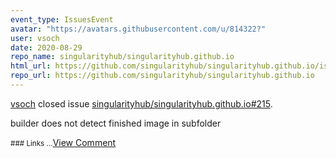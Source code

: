 ```yaml
---
event_type: IssuesEvent
avatar: "https://avatars.githubusercontent.com/u/814322?"
user: vsoch
date: 2020-08-29
repo_name: singularityhub/singularityhub.github.io
html_url: https://github.com/singularityhub/singularityhub.github.io/issues/215
repo_url: https://github.com/singularityhub/singularityhub.github.io
---
```


<a href='https://github.com/vsoch' target='_blank'>vsoch</a> closed issue <a href='https://github.com/singularityhub/singularityhub.github.io/issues/215' target='_blank'>singularityhub/singularityhub.github.io#215</a>.

<p>builder does not detect finished image in subfolder</p><small>### Links...</small><a href='https://github.com/singularityhub/singularityhub.github.io/issues/215' target='_blank'>View Comment</a>